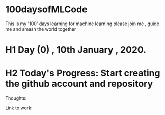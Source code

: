 # 100daysofMLCode
This is my '100' days learning for machine learning please join me , guide me and smash the world together
# H1 Day (0) , 10th January , 2020.

# H2 Today's Progress: Start creating the github account and repository

Thoughts: 

Link to work: 
